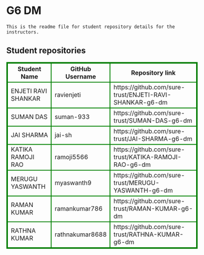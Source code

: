 # G6 DM
    This is the readme file for student repository details for the instructors.
## Student repositories 
<table style="border : 2px solid green; width:100%;">
<tr >
<th style="border : 2px solid green;">Student Name</th>
<th style="border : 2px solid green;">GitHub Username</th>
<th style="border : 2px solid green;">Repository link</th>
</tr>
<tr style="border : 2px solid green;">
<td style="border : 2px solid green;">ENJETI RAVI SHANKAR</td> 

<td style="border : 2px solid green;">ravienjeti</td> 

<td style="border : 2px solid green;">https://github.com/sure-trust/ENJETI-RAVI-SHANKAR-g6-dm</td> 
</tr>

<tr style="border : 2px solid green;">
<td style="border : 2px solid green;">SUMAN DAS</td> 

<td style="border : 2px solid green;">suman-933</td> 

<td style="border : 2px solid green;">https://github.com/sure-trust/SUMAN-DAS-g6-dm</td> 
</tr>

<tr style="border : 2px solid green;">
<td style="border : 2px solid green;">JAI SHARMA</td> 

<td style="border : 2px solid green;">jai-sh</td> 

<td style="border : 2px solid green;">https://github.com/sure-trust/JAI-SHARMA-g6-dm</td> 
</tr>

<tr style="border : 2px solid green;">
<td style="border : 2px solid green;">KATIKA RAMOJI RAO</td> 

<td style="border : 2px solid green;">ramoji5566</td> 

<td style="border : 2px solid green;">https://github.com/sure-trust/KATIKA-RAMOJI-RAO-g6-dm</td> 
</tr>

<tr style="border : 2px solid green;">
<td style="border : 2px solid green;">MERUGU YASWANTH</td> 

<td style="border : 2px solid green;">myaswanth9</td> 

<td style="border : 2px solid green;">https://github.com/sure-trust/MERUGU-YASWANTH-g6-dm</td> 
</tr>

<tr style="border : 2px solid green;">
<td style="border : 2px solid green;">RAMAN KUMAR</td> 

<td style="border : 2px solid green;">ramankumar786</td> 

<td style="border : 2px solid green;">https://github.com/sure-trust/RAMAN-KUMAR-g6-dm</td> 
</tr>

<tr style="border : 2px solid green;">
<td style="border : 2px solid green;">RATHNA KUMAR</td> 

<td style="border : 2px solid green;">rathnakumar8688</td> 

<td style="border : 2px solid green;">https://github.com/sure-trust/RATHNA-KUMAR-g6-dm</td> 
</tr>
